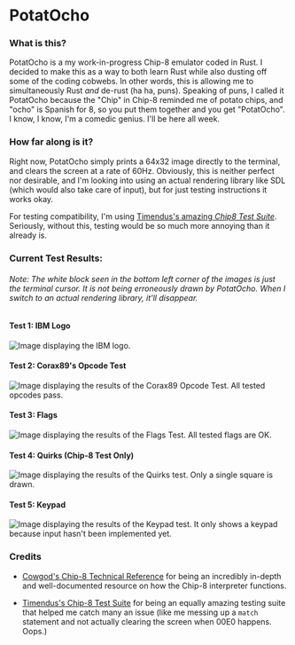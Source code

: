 # PotatOcho

### What is this?

PotatOcho is a my work-in-progress Chip-8 emulator coded in Rust. I decided to make this as a way to both learn Rust while also dusting off some of the coding cobwebs. In other words, this is allowing me to simultaneously Rust *and* de-rust (ha ha, puns). Speaking of puns, I called it PotatOcho because the "Chip" in Chip-8 reminded me of potato chips, and "ocho" is Spanish for 8, so you put them together and you get "PotatOcho". I know, I know, I'm a comedic genius. I'll be here all week.

### How far along is it?

Right now, PotatOcho simply prints a 64x32 image directly to the terminal, and clears the screen at a rate of 60Hz. Obviously, this is neither perfect nor desirable, and I'm looking into using an actual rendering library like SDL (which would also take care of input), but for just testing instructions it works okay.

For testing compatibility, I'm using [Timendus's amazing *Chip8 Test Suite*](https://github.com/Timendus/chip8-test-suite). Seriously, without this, testing would be so much more annoying than it already is.

### Current Test Results:
###### Note: The white block seen in the bottom left corner of the images is just the terminal cursor. It is *not* being erroneously drawn by PotatOcho. When I switch to an actual rendering library, it'll disappear.

#### Test 1: IBM Logo

![Image displaying the IBM logo.](https://i.imgur.com/bOKwIXo.png)

#### Test 2: Corax89's Opcode Test

![Image displaying the results of the Corax89 Opcode Test. All tested opcodes pass.](https://i.imgur.com/zTOsnTa.png)

#### Test 3: Flags

![Image displaying the results of the Flags Test. All tested flags are OK.](https://i.imgur.com/yCNNY0T.png)

#### Test 4: Quirks (Chip-8 Test Only)

![Image displaying the results of the Quirks test. Only a single square is drawn.](https://i.imgur.com/Bas3HjF.png)

#### Test 5: Keypad

![Image displaying the results of the Keypad test. It only shows a keypad because input hasn't been implemented yet.](https://i.imgur.com/LekCxk1.png)

### Credits

* [Cowgod's Chip-8 Technical Reference](http://devernay.free.fr/hacks/chip8/C8TECH10.HTM) for being an incredibly in-depth and well-documented resource on how the Chip-8 interpreter functions.

* [Timendus's Chip-8 Test Suite](https://github.com/Timendus/chip8-test-suite) for being an equally amazing testing suite that helped me catch many an issue (like me messing up a `match` statement and not actually clearing the screen when 00E0 happens. Oops.)